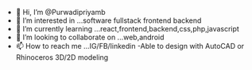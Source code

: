 - 👋 Hi, I’m @Purwadipriyamb
- 👀 I’m interested in ...software fullstack frontend backend
- 🌱 I’m currently learning ...react,frontend,backend,css,php,javascript
- 💞️ I’m looking to collaborate on ...web,android
- 📫 How to reach me ...IG/FB/linkedin
-Able to design with AutoCAD or Rhinoceros 3D/2D modeling
<!---
Purwadipriyamb/Purwadipriyamb is a ✨ special ✨ repository because its `README.md` (this file) appears on your GitHub profile.
You can click the Preview link to take a look at your changes.
--->
